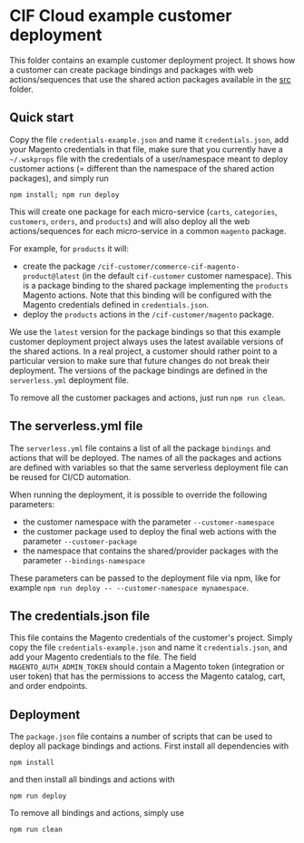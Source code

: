 # CIF Cloud example customer deployment

This folder contains an example customer deployment project. It shows how a customer can create package bindings and packages with web actions/sequences that use the shared action packages available in the [src](../src) folder.

## Quick start

Copy the file `credentials-example.json` and name it `credentials.json`, add your Magento credentials in that file, make sure that you currently have a `~/.wskprops` file with the credentials of a user/namespace meant to deploy customer actions (= different than the namespace of the shared action packages), and simply run

`npm install; npm run deploy`

This will create one package for each micro-service (`carts`, `categories`, `customers`, `orders`, and `products`) and will also deploy all the web actions/sequences for each micro-service in a common `magento` package.

For example, for `products` it will:
* create the package `/cif-customer/commerce-cif-magento-product@latest` (in the default `cif-customer` customer namespace). This is a package binding to the shared package implementing the `products` Magento actions. Note that this binding will be configured with the Magento credentials defined in `credentials.json`.
* deploy the `products` actions in the `/cif-customer/magento` package.

We use the `latest` version for the package bindings so that this example customer deployment project always uses the latest available versions of the shared actions. In a real project, a customer should rather point to a particular version to make sure that future changes do not break their deployment. The versions of the package bindings are defined in the `serverless.yml` deployment file. 

To remove all the customer packages and actions, just run `npm run clean`.

## The serverless.yml file

The `serverless.yml` file contains a list of all the package `bindings` and actions that will be deployed. The names of all the packages and actions are defined with variables so that the same serverless deployment file can be reused for CI/CD automation.

When running the deployment, it is possible to override the following parameters:
* the customer namespace with the parameter `--customer-namespace`
* the customer package used to deploy the final web actions with the parameter `--customer-package`
* the namespace that contains the shared/provider packages with the parameter `--bindings-namespace`

These parameters can be passed to the deployment file via npm, like for example `npm run deploy -- --customer-namespace mynamespace`.

## The credentials.json file

This file contains the Magento credentials of the customer's project. Simply copy the file `credentials-example.json` and name it `credentials.json`, and add your Magento credentials to the file. The field `MAGENTO_AUTH_ADMIN_TOKEN` should contain a Magento token (integration or user token) that has the permissions to access the Magento catalog, cart, and order endpoints.
 
## Deployment

The `package.json` file contains a number of scripts that can be used to deploy all package bindings and actions. First install all dependencies with

`npm install`

and then install all bindings and actions with

`npm run deploy`

To remove all bindings and actions, simply use

`npm run clean`

